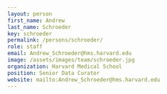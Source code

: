 ```yaml
---
layout: person
first_name: Andrew
last_name: Schroeder
key: schroeder
permalink: /persons/schroeder/
role: staff
email: Andrew_Schroeder@hms.harvard.edu
image: /assets/images/team/schroeder.jpg
organization: Harvard Medical School
position: Senior Data Curator
website: mailto:Andrew_Schroeder@hms.harvard.edu
---
```

